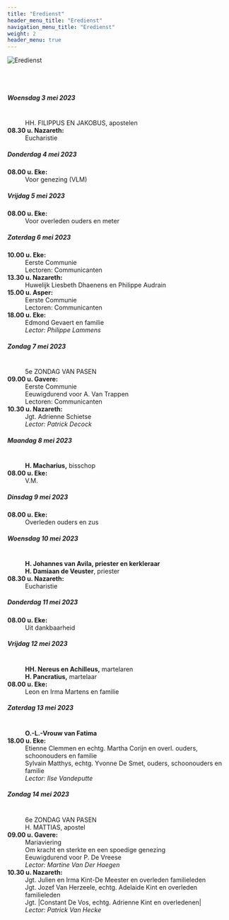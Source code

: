 ```yaml
---
title: "Eredienst"
header_menu_title: "Eredienst"
navigation_menu_title: "Eredienst"
weight: 2
header_menu: true
---
```


![Eredienst](images/liturgische-vieringen.jpg)

<br>
<br>

##### Woensdag 3 mei 2023  
<dl><dt>&nbsp;</dt><dd>HH. FILIPPUS EN JAKOBUS, apostelen<br></dd><dt><b>08.30 u. Nazareth:</b></dt><dd>Eucharistie</dd>
</dl>

##### Donderdag 4 mei 2023  
<dl><dt><b>08.00 u. Eke:</b></dt><dd>Voor genezing (VLM)</dd>
</dl>

##### Vrijdag 5 mei 2023  
<dl><dt><b>08.00 u. Eke:</b></dt><dd>Voor overleden ouders en meter</dd>
</dl>

##### Zaterdag 6 mei 2023  
<dl><dt><b>10.00 u. Eke:</b></dt><dd>Eerste Communie<br>Lectoren: Communicanten</dd>
<dt><b>13.30 u. Nazareth:</b></dt><dd>Huwelijk Liesbeth Dhaenens en Philippe Audrain</dd>
<dt><b>15.00 u. Asper:</b></dt><dd>Eerste Communie<br>Lectoren: Communicanten</dd>
<dt><b>18.00 u. Eke:</b></dt><dd>Edmond Gevaert en familie<br><i>Lector: Philippe Lammens</i></dd>
</dl>

##### Zondag 7 mei 2023  
<dl><dt>&nbsp;</dt><dd>5e ZONDAG VAN PASEN<br></dd><dt><b>09.00 u. Gavere:</b></dt><dd>Eerste Communie<br>Eeuwigdurend voor A. Van Trappen<br>Lectoren: Communicanten</dd>
<dt><b>10.30 u. Nazareth:</b></dt><dd>Jgt. Adrienne Schietse<br><i>Lector: Patrick Decock</i></dd>
</dl>

##### Maandag 8 mei 2023  
<dl><dt>&nbsp;</dt><dd><b>H. Macharius,</b> bisschop<br></dd><dt><b>08.00 u. Eke:</b></dt><dd>V.M.</dd>
</dl>

##### Dinsdag 9 mei 2023  
<dl><dt><b>08.00 u. Eke:</b></dt><dd>Overleden ouders en zus</dd>
</dl>

##### Woensdag 10 mei 2023  
<dl><dt>&nbsp;</dt><dd><b>H. Johannes van Avila, priester en kerkleraar</b><br><b>H. Damiaan de Veuster</b>, priester<br></dd><dt><b>08.30 u. Nazareth:</b></dt><dd>Eucharistie</dd>
</dl>

##### Donderdag 11 mei 2023  
<dl><dt><b>08.00 u. Eke:</b></dt><dd>Uit dankbaarheid</dd>
</dl>

##### Vrijdag 12 mei 2023  
<dl><dt>&nbsp;</dt><dd><b>HH. Nereus en Achilleus,</b> martelaren<br><b>H. Pancratius,</b> martelaar<br></dd><dt><b>08.00 u. Eke:</b></dt><dd>Leon en Irma Martens en familie</dd>
</dl>

##### Zaterdag 13 mei 2023  
<dl><dt>&nbsp;</dt><dd><b>O.-L.-Vrouw van Fatima</b><br></dd><dt><b>18.00 u. Eke:</b></dt><dd>Etienne Clemmen en echtg. Martha Corijn en overl. ouders, schoonouders en familie<br>Sylvain Matthys, echtg. Yvonne De Smet, ouders, schoonouders en familie<br><i>Lector: Ilse Vandeputte</i></dd>
</dl>

##### Zondag 14 mei 2023  
<dl><dt>&nbsp;</dt><dd>6e ZONDAG VAN PASEN<br>H. MATTIAS, apostel<br></dd><dt><b>09.00 u. Gavere:</b></dt><dd>Mariaviering<br>Om kracht en sterkte en een spoedige genezing<br>Eeuwigdurend voor P. De Vreese<br><i>Lector: Martine Van Der Haegen</i></dd>
<dt><b>10.30 u. Nazareth:</b></dt><dd>Jgt. Julien en Irma Kint-De Meester en overleden familieleden<br>Jgt. Jozef Van Herzeele, echtg. Adelaide Kint en overleden familieleden<br>Jgt. |Constant De Vos, echtg. Adrienne Kint en overledenen|<br><i>Lector: Patrick Van Hecke</i></dd>
</dl>
<br>
<br>
<br>


